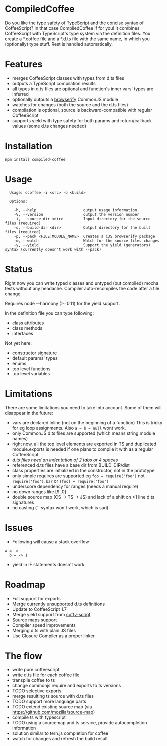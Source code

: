 # CompiledCoffee

Do you like the type safety of TypeScript and the concise syntax of 
CoffeeScript? In that case CompiledCoffee if for you! It combines CoffeeScript 
with TypeScript's type system via the definition files. You create a *.coffee 
file and a *.d.ts file with the same name, in which you (optionally) type 
stuff. Rest is handled automatically.

# Features

- merges CoffeeScript classes with types from d.ts files
- outputs a TypeScript compilation results
- all types in d.ts files are optional and function's inner vars' types are
 inferred
- optionally outputs a [browserify](https://github.com/substack/node-browserify) 
 CommonJS module
- watches for changes (both the source and the d.ts files)
- compilation is optional, source is backward-compatible with regular 
 CoffeeScript
- supports yield with type safety for both params and return/callback values 
 (some d.ts changes needed)

# Installation

```
npm install compiled-coffee
```

# Usage

```
  Usage: ccoffee -i <src> -o <build>

  Options:

    -h, --help                     output usage information
    -V, --version                  output the version number
    -i, --source-dir <dir>         Input directory for the source files (required)
    -o, --build-dir <dir>          Output directory for the built files (required)
    -p, --pack <FILE:MODULE_NAME>  Creates a CJS browserify package
    -w, --watch                    Watch for the source files changes
    -y, --yield                    Support the yield (generators) syntax (currently doesn't work with --pack)
```

# Status

Right now you can write typed classes and untyped (but compiled) mocha tests
without any headache. Compiler auto-recompiles the code after a file change.

Requires node --harmony (>=0.11) for the yield support.

In the definition file you can type following:

- class attributes
- class methods
- interfaces

Not yet here:

- constructor signature
- default params' types
- enums
- top level functions
- top level variables

# Limitations

There are some limitations you need to take into account. Some of them will 
disappear in the future:

- vars are declared inline (not on the beginning of a function)
  This is tricky for eg loop assignments. Also `a = b = null` wont work.
- only CommonJS d.ts files are supported (which means string module names)
- right now, all the top level elements are exported in TS and duplicated 
  module.exports is needed if one plans to compile it with as a regular
  CoffeeScript
- *d.ts files need an indentation of 2 tabs or 4 spaces*
- referenced d.ts files have a base dir from BUILD_DIR/dist
- class properties are initialized in the constructor, not in the prototype
- only simple requires are supported eg `foo = require('foo')` 
  not `require('foo').bar` or `{foo} = require('foo')`
- underscore dependency for ranges (needs a manual require)
- no down ranges like [9..0]
- double source map (CS -> TS -> JS) and lack of a shift on >1 line d.ts 
 signatures
- no casting (\`\` syntax won't work, which is sad)

# Issues

- Following will cause a stack overflow
```
a = ->
  b = -> 1
```
- yield in IF statements doesn't work

# Roadmap

- Full support for exports
- Merge currently unsupported d.ts definitions
- Update to CoffeeScript 1.7
- Merge yield support from [coffy-script](https://github.com/loveencounterflow/coffy-script)
- Source maps support
- Compiler speed improvements
- Merging d.ts with plain JS files
- Use Closure Compiler as a proper linker

# The flow

- write pure coffeescript
- write d.ts file for each coffee file
- transpile coffee to ts
- change commonjs require and exports to ts versions
 - TODO selective exports
- merge resulting ts source with d.ts files
 - TODO support more language parts
 - TODO extend existing source map (via https://github.com/mozilla/source-map)
- compile ts with typescript
- TODO using a sourcemap and ts service, provide autocompletion information
 - solution similar to tern.js completion for coffee
- watch for changes and refresh the build result
